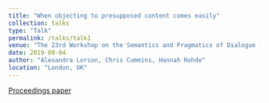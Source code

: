 ```yaml
---
title: "When objecting to presupposed content comes easily"
collection: talks
type: "Talk"
permalink: /talks/talk1
venue: "The 23rd Workshop on the Semantics and Pragmatics of Dialogue (SemDial)"
date: 2019-09-04
author: "Alexandra Lorson, Chris Cummins, Hannah Rohde"
location: "London, UK"
---
```


[Proceedings paper](http://alex-lorson.github.io/files/alex-lorson.github.io/files/SemDial.pdf)
